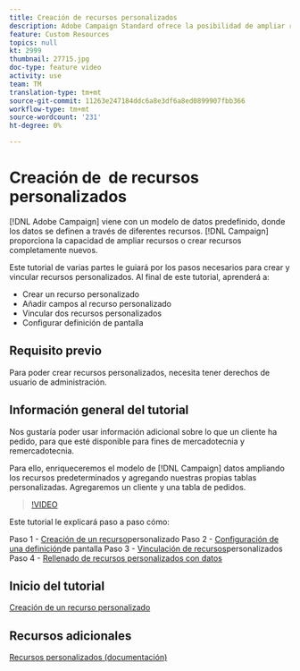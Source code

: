 ```yaml
---
title: Creación de recursos personalizados
description: Adobe Campaign Standard ofrece la posibilidad de ampliar recursos o crear recursos totalmente nuevos. Este tutorial de varias partes le guiará por los pasos necesarios para crear y vincular recursos personalizados.
feature: Custom Resources
topics: null
kt: 2999
thumbnail: 27715.jpg
doc-type: feature video
activity: use
team: TM
translation-type: tm+mt
source-git-commit: 11263e247184ddc6a8e3df6a8ed0899907fbb366
workflow-type: tm+mt
source-wordcount: '231'
ht-degree: 0%

---
```



# Creación de &#x200B; de recursos personalizados

[!DNL Adobe Campaign] viene con un modelo de datos predefinido, donde los datos se definen a través de diferentes recursos. [!DNL Campaign] proporciona la capacidad de ampliar recursos o crear recursos completamente nuevos.

Este tutorial de varias partes le guiará por los pasos necesarios para crear y vincular recursos personalizados. Al final de este tutorial, aprenderá a:

* Crear un recurso personalizado
* Añadir campos al recurso personalizado
* Vincular dos recursos personalizados
* Configurar definición de pantalla

## Requisito previo

Para poder crear recursos personalizados, necesita tener derechos de usuario de administración.

## Información general del tutorial

Nos gustaría poder usar información adicional sobre lo que un cliente ha pedido, para que esté disponible para fines de mercadotecnia y remercadotecnia.

Para ello, enriqueceremos el modelo de [!DNL Campaign] datos ampliando los recursos predeterminados y agregando nuestras propias tablas personalizadas. Agregaremos un cliente y una tabla de pedidos.

>[!VIDEO](https://video.tv.adobe.com/v/27715?quality=9)

Este tutorial le explicará paso a paso cómo:

Paso 1 - [Creación de un recurso](./creating-a-custom-resource)personalizado Paso 2 - [Configuración de una definición](./configuring-a-screen-definition-for-a-custom-resource.md)de pantalla Paso 3 - [Vinculación de recursos](./linking-custom-resources.md)personalizados Paso 4 - [Rellenado de recursos personalizados con datos](./populate-custom-resources-with-data.md)

## Inicio del tutorial

[Creación de un recurso personalizado](./create-a-custom-resource)

## Recursos adicionales

[Recursos personalizados (documentación)](https://experienceleague.adobe.com/docs/campaign-standard/using/working-with-apis/global-concepts/custom-resources.html)
